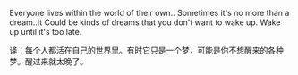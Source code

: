 Everyone lives within the world of their own.. Sometimes it's no more than a dream..It Could be kinds of dreams that you don't want to wake up. Wake up until it's too late.

译：每个人都活在自己的世界里。有时它只是一个梦，可能是你不想醒来的各种梦。醒过来就太晚了。